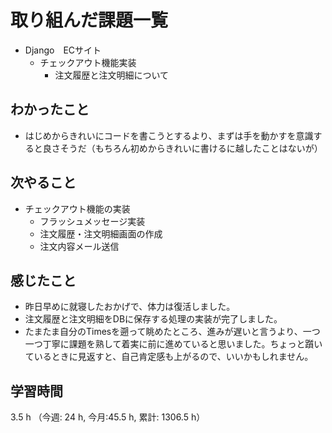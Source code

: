 # 取り組んだ課題一覧
- Django　ECサイト
    - チェックアウト機能実装
        - 注文履歴と注文明細について
## わかったこと
- はじめからきれいにコードを書こうとするより、まずは手を動かすを意識すると良さそうだ（もちろん初めからきれいに書けるに越したことはないが）
    
## 次やること
- チェックアウト機能の実装
    - フラッシュメッセージ実装
    - 注文履歴・注文明細画面の作成
    - 注文内容メール送信     

## 感じたこと
- 昨日早めに就寝したおかげで、体力は復活しました。
- 注文履歴と注文明細をDBに保存する処理の実装が完了しました。
- たまたま自分のTimesを遡って眺めたところ、進みが遅いと言うより、一つ一つ丁寧に課題を熟して着実に前に進めていると思いました。ちょっと躓いているときに見返すと、自己肯定感も上がるので、いいかもしれません。    

## 学習時間
3.5 h （今週: 24 h, 今月:45.5 h, 累計: 1306.5 h）